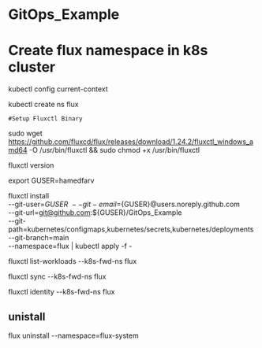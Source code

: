 # GitOps_Example

# Create flux namespace in k8s cluster

kubectl config current-context

kubectl create ns flux



    #Setup Fluxctl Binary 

sudo wget https://github.com/fluxcd/flux/releases/download/1.24.2/fluxctl_windows_amd64 -O /usr/bin/fluxctl && sudo chmod +x /usr/bin/fluxctl

fluxctl version

export GUSER=hamedfarv

fluxctl install \
--git-user=${GUSER} \
--git-email=${GUSER}@users.noreply.github.com \
--git-url=git@github.com:${GUSER}/GitOps_Example \
--git-path=kubernetes/configmaps,kubernetes/secrets,kubernetes/deployments \
--git-branch=main \
--namespace=flux | kubectl apply -f -

fluxctl list-workloads --k8s-fwd-ns flux

fluxctl sync --k8s-fwd-ns flux

fluxctl identity --k8s-fwd-ns flux


 ## unistall

flux uninstall --namespace=flux-system